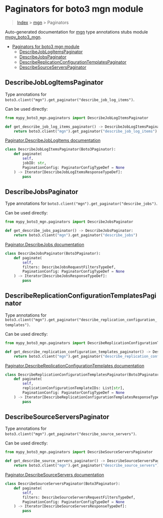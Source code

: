 # Paginators for boto3 mgn module

> [Index](../index.md) > [mgn](./index.md) > Paginators

Auto-generated documentation for [mgn](https://boto3.amazonaws.com/v1/documentation/api/latest/reference/services/mgn.html#mgn)
type annotations stubs module [mypy_boto3_mgn](https://pypi.org/project/mypy-boto3-mgn/).

- [Paginators for boto3 mgn module](#paginators-for-boto3-mgn-module)
  - [DescribeJobLogItemsPaginator](#describejoblogitemspaginator)
  - [DescribeJobsPaginator](#describejobspaginator)
  - [DescribeReplicationConfigurationTemplatesPaginator](#describereplicationconfigurationtemplatespaginator)
  - [DescribeSourceServersPaginator](#describesourceserverspaginator)

## DescribeJobLogItemsPaginator

Type annotations for `boto3.client("mgn").get_paginator("describe_job_log_items")`.

Can be used directly:

```python
from mypy_boto3_mgn.paginators import DescribeJobLogItemsPaginator

def get_describe_job_log_items_paginator() -> DescribeJobLogItemsPaginator:
    return boto3.client("mgn").get_paginator("describe_job_log_items")
```

[Paginator.DescribeJobLogItems documentation](https://boto3.amazonaws.com/v1/documentation/api/latest/reference/services/mgn.html#mgn.Paginator.DescribeJobLogItems)

```python
class DescribeJobLogItemsPaginator(Boto3Paginator):
    def paginate(
        self,
        jobID: str,
        PaginationConfig: PaginatorConfigTypeDef = None
    ) -> Iterator[DescribeJobLogItemsResponseTypeDef]:
        pass
```
## DescribeJobsPaginator

Type annotations for `boto3.client("mgn").get_paginator("describe_jobs")`.

Can be used directly:

```python
from mypy_boto3_mgn.paginators import DescribeJobsPaginator

def get_describe_jobs_paginator() -> DescribeJobsPaginator:
    return boto3.client("mgn").get_paginator("describe_jobs")
```

[Paginator.DescribeJobs documentation](https://boto3.amazonaws.com/v1/documentation/api/latest/reference/services/mgn.html#mgn.Paginator.DescribeJobs)

```python
class DescribeJobsPaginator(Boto3Paginator):
    def paginate(
        self,
        filters: DescribeJobsRequestFiltersTypeDef,
        PaginationConfig: PaginatorConfigTypeDef = None
    ) -> Iterator[DescribeJobsResponseTypeDef]:
        pass
```
## DescribeReplicationConfigurationTemplatesPaginator

Type annotations for `boto3.client("mgn").get_paginator("describe_replication_configuration_templates")`.

Can be used directly:

```python
from mypy_boto3_mgn.paginators import DescribeReplicationConfigurationTemplatesPaginator

def get_describe_replication_configuration_templates_paginator() -> DescribeReplicationConfigurationTemplatesPaginator:
    return boto3.client("mgn").get_paginator("describe_replication_configuration_templates")
```

[Paginator.DescribeReplicationConfigurationTemplates documentation](https://boto3.amazonaws.com/v1/documentation/api/latest/reference/services/mgn.html#mgn.Paginator.DescribeReplicationConfigurationTemplates)

```python
class DescribeReplicationConfigurationTemplatesPaginator(Boto3Paginator):
    def paginate(
        self,
        replicationConfigurationTemplateIDs: List[str],
        PaginationConfig: PaginatorConfigTypeDef = None
    ) -> Iterator[DescribeReplicationConfigurationTemplatesResponseTypeDef]:
        pass
```
## DescribeSourceServersPaginator

Type annotations for `boto3.client("mgn").get_paginator("describe_source_servers")`.

Can be used directly:

```python
from mypy_boto3_mgn.paginators import DescribeSourceServersPaginator

def get_describe_source_servers_paginator() -> DescribeSourceServersPaginator:
    return boto3.client("mgn").get_paginator("describe_source_servers")
```

[Paginator.DescribeSourceServers documentation](https://boto3.amazonaws.com/v1/documentation/api/latest/reference/services/mgn.html#mgn.Paginator.DescribeSourceServers)

```python
class DescribeSourceServersPaginator(Boto3Paginator):
    def paginate(
        self,
        filters: DescribeSourceServersRequestFiltersTypeDef,
        PaginationConfig: PaginatorConfigTypeDef = None
    ) -> Iterator[DescribeSourceServersResponseTypeDef]:
        pass
```
